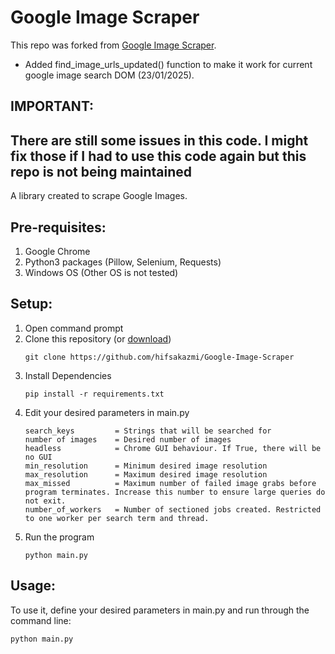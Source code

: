 # Google Image Scraper
This repo was forked from [Google Image Scraper](https://github.com/ohyicong/Google-Image-Scraper). 
* Added find_image_urls_updated() function to make it work for current google image search DOM (23/01/2025).

## IMPORTANT:
There are still some issues in this code. I might fix those if I had to use this code again but this repo is not being maintained
-----------------------------------------------------------------------------------------------------------------------------
A library created to scrape Google Images.<br>

## Pre-requisites:
1. Google Chrome
2. Python3 packages (Pillow, Selenium, Requests)
3. Windows OS (Other OS is not tested)

## Setup:
1. Open command prompt
2. Clone this repository (or [download](https://github.com/hifsakazmi/Google-Image-Scraper/archive/refs/heads/master.zip))
    ```
    git clone https://github.com/hifsakazmi/Google-Image-Scraper
    ```
3. Install Dependencies
    ```
    pip install -r requirements.txt
    ```
4. Edit your desired parameters in main.py
    ```
    search_keys         = Strings that will be searched for
    number of images    = Desired number of images
    headless            = Chrome GUI behaviour. If True, there will be no GUI
    min_resolution      = Minimum desired image resolution
    max_resolution      = Maximum desired image resolution
    max_missed          = Maximum number of failed image grabs before program terminates. Increase this number to ensure large queries do not exit.
    number_of_workers   = Number of sectioned jobs created. Restricted to one worker per search term and thread.
    ```
4. Run the program
    ```
    python main.py
    ```

## Usage:
To use it, define your desired parameters in main.py and run through the command line:
```
python main.py
```




